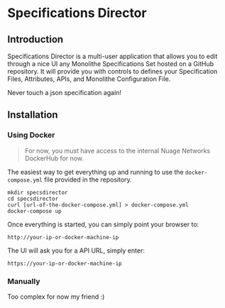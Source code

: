# Specifications Director

## Introduction

Specifications Director is a multi-user application that allows you to edit through a nice UI any Monolithe Specifications Set hosted on a GitHub repository. It will provide you with controls to defines your Specification Files, Attributes, APIs, and Monolithe Configuration File.

Never touch a json specification again!


## Installation

### Using Docker

> For now, you must have access to the internal Nuage Networks DockerHub for now.

The easiest way to get everything up and running to use the `docker-compose.yml` file provided in the repository.

    mkdir specsdirector
    cd specsdirector
    curl [url-of-the-docker-compose.yml] > docker-compose.yml
    docker-compose up

Once everything is started, you can simply point your browser to:

    http://your-ip-or-docker-machine-ip

The UI will ask you for a API URL, simply enter:

    https://your-ip-or-docker-machine-ip


### Manually

Too complex for now my friend :)
